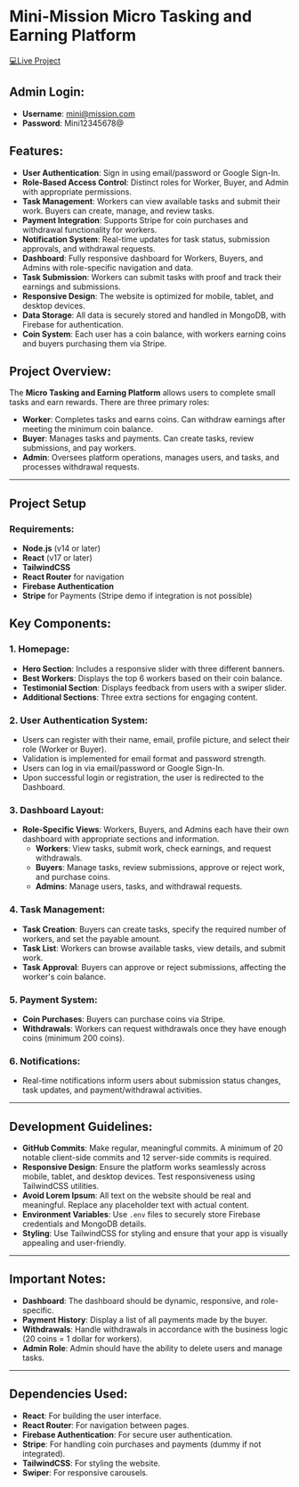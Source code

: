 # Mini-Mission Micro Tasking and Earning Platform


[💻Live Project](https://mini-missions.netlify.app)

## Admin Login:
- **Username**: mini@mission.com
- **Password**: Mini12345678@

## Features:
- **User Authentication**: Sign in using email/password or Google Sign-In.
- **Role-Based Access Control**: Distinct roles for Worker, Buyer, and Admin with appropriate permissions.
- **Task Management**: Workers can view available tasks and submit their work. Buyers can create, manage, and review tasks.
- **Payment Integration**: Supports Stripe for coin purchases and withdrawal functionality for workers.
- **Notification System**: Real-time updates for task status, submission approvals, and withdrawal requests.
- **Dashboard**: Fully responsive dashboard for Workers, Buyers, and Admins with role-specific navigation and data.
- **Task Submission**: Workers can submit tasks with proof and track their earnings and submissions.
- **Responsive Design**: The website is optimized for mobile, tablet, and desktop devices.
- **Data Storage**: All data is securely stored and handled in MongoDB, with Firebase for authentication.
- **Coin System**: Each user has a coin balance, with workers earning coins and buyers purchasing them via Stripe.

## Project Overview:
The **Micro Tasking and Earning Platform** allows users to complete small tasks and earn rewards. There are three primary roles:

- **Worker**: Completes tasks and earns coins. Can withdraw earnings after meeting the minimum coin balance.
- **Buyer**: Manages tasks and payments. Can create tasks, review submissions, and pay workers.
- **Admin**: Oversees platform operations, manages users, and tasks, and processes withdrawal requests.

---

## Project Setup

### Requirements:
- **Node.js** (v14 or later)
- **React** (v17 or later)
- **TailwindCSS**
- **React Router** for navigation
- **Firebase Authentication**
- **Stripe** for Payments (Stripe demo if integration is not possible)


## Key Components:

### 1. Homepage:
- **Hero Section**: Includes a responsive slider with three different banners.
- **Best Workers**: Displays the top 6 workers based on their coin balance.
- **Testimonial Section**: Displays feedback from users with a swiper slider.
- **Additional Sections**: Three extra sections for engaging content.

### 2. User Authentication System:
- Users can register with their name, email, profile picture, and select their role (Worker or Buyer).
- Validation is implemented for email format and password strength.
- Users can log in via email/password or Google Sign-In.
- Upon successful login or registration, the user is redirected to the Dashboard.

### 3. Dashboard Layout:
- **Role-Specific Views**: Workers, Buyers, and Admins each have their own dashboard with appropriate sections and information.
  - **Workers**: View tasks, submit work, check earnings, and request withdrawals.
  - **Buyers**: Manage tasks, review submissions, approve or reject work, and purchase coins.
  - **Admins**: Manage users, tasks, and withdrawal requests.

### 4. Task Management:
- **Task Creation**: Buyers can create tasks, specify the required number of workers, and set the payable amount.
- **Task List**: Workers can browse available tasks, view details, and submit work.
- **Task Approval**: Buyers can approve or reject submissions, affecting the worker's coin balance.

### 5. Payment System:
- **Coin Purchases**: Buyers can purchase coins via Stripe.
- **Withdrawals**: Workers can request withdrawals once they have enough coins (minimum 200 coins).

### 6. Notifications:
- Real-time notifications inform users about submission status changes, task updates, and payment/withdrawal activities.

---

## Development Guidelines:
- **GitHub Commits**: Make regular, meaningful commits. A minimum of 20 notable client-side commits and 12 server-side commits is required.
- **Responsive Design**: Ensure the platform works seamlessly across mobile, tablet, and desktop devices. Test responsiveness using TailwindCSS utilities.
- **Avoid Lorem Ipsum**: All text on the website should be real and meaningful. Replace any placeholder text with actual content.
- **Environment Variables**: Use `.env` files to securely store Firebase credentials and MongoDB details.
- **Styling**: Use TailwindCSS for styling and ensure that your app is visually appealing and user-friendly.

---

## Important Notes:
- **Dashboard**: The dashboard should be dynamic, responsive, and role-specific.
- **Payment History**: Display a list of all payments made by the buyer.
- **Withdrawals**: Handle withdrawals in accordance with the business logic (20 coins = 1 dollar for workers).
- **Admin Role**: Admin should have the ability to delete users and manage tasks.

---

## Dependencies Used:
- **React**: For building the user interface.
- **React Router**: For navigation between pages.
- **Firebase Authentication**: For secure user authentication.
- **Stripe**: For handling coin purchases and payments (dummy if not integrated).
- **TailwindCSS**: For styling the website.
- **Swiper**: For responsive carousels.
